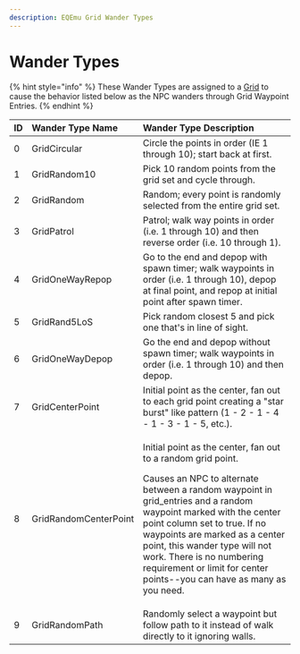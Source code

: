 ```yaml
---
description: EQEmu Grid Wander Types
---
```


# Wander Types

{% hint style="info" %}
These Wander Types are assigned to a [Grid](https://eqemu.gitbook.io/database-schema/categories/grids) to cause the behavior listed below as the NPC wanders through Grid Waypoint Entries.
{% endhint %}

<table>
  <thead>
    <tr>
      <th style="text-align:left"><b>ID</b>
      </th>
      <th style="text-align:left">Wander Type Name</th>
      <th style="text-align:left"><b>Wander Type Description</b>
      </th>
    </tr>
  </thead>
  <tbody>
    <tr>
      <td style="text-align:left">0</td>
      <td style="text-align:left">GridCircular</td>
      <td style="text-align:left">Circle the points in order (IE 1 through 10); start back at first.</td>
    </tr>
    <tr>
      <td style="text-align:left">1</td>
      <td style="text-align:left">GridRandom10</td>
      <td style="text-align:left">Pick 10 random points from the grid set and cycle through.</td>
    </tr>
    <tr>
      <td style="text-align:left">2</td>
      <td style="text-align:left">GridRandom</td>
      <td style="text-align:left">Random; every point is randomly selected from the entire grid set.</td>
    </tr>
    <tr>
      <td style="text-align:left">3</td>
      <td style="text-align:left">GridPatrol</td>
      <td style="text-align:left">Patrol; walk way points in order (i.e. 1 through 10) and then reverse
        order (i.e. 10 through 1).</td>
    </tr>
    <tr>
      <td style="text-align:left">4</td>
      <td style="text-align:left">GridOneWayRepop</td>
      <td style="text-align:left">Go to the end and depop with spawn timer; walk waypoints in order (i.e.
        1 through 10), depop at final point, and repop at initial point after spawn
        timer.</td>
    </tr>
    <tr>
      <td style="text-align:left">5</td>
      <td style="text-align:left">GridRand5LoS</td>
      <td style="text-align:left">Pick random closest 5 and pick one that&apos;s in line of sight.</td>
    </tr>
    <tr>
      <td style="text-align:left">6</td>
      <td style="text-align:left">GridOneWayDepop</td>
      <td style="text-align:left">Go the end and depop without spawn timer; walk waypoints in order (i.e.
        1 through 10) and then depop.</td>
    </tr>
    <tr>
      <td style="text-align:left">7</td>
      <td style="text-align:left">GridCenterPoint</td>
      <td style="text-align:left">Initial point as the center, fan out to each grid point creating a &quot;star
        burst&quot; like pattern (1 - 2 - 1 - 4 - 1 - 3 - 1 - 5, etc.).</td>
    </tr>
    <tr>
      <td style="text-align:left">8</td>
      <td style="text-align:left">GridRandomCenterPoint</td>
      <td style="text-align:left">
        <p>Initial point as the center, fan out to a random grid point.</p>
        <p></p>
        <p>Causes an NPC to alternate between a random waypoint in grid_entries and
          a random waypoint marked with the center point column set to true. If no
          waypoints are marked as a center point, this wander type will not work.
          There is no numbering requirement or limit for center points--you can have
          as many as you need.</p>
      </td>
    </tr>
    <tr>
      <td style="text-align:left">9</td>
      <td style="text-align:left">GridRandomPath</td>
      <td style="text-align:left">Randomly select a waypoint but follow path to it instead of walk directly
        to it ignoring walls.</td>
    </tr>
  </tbody>
</table>